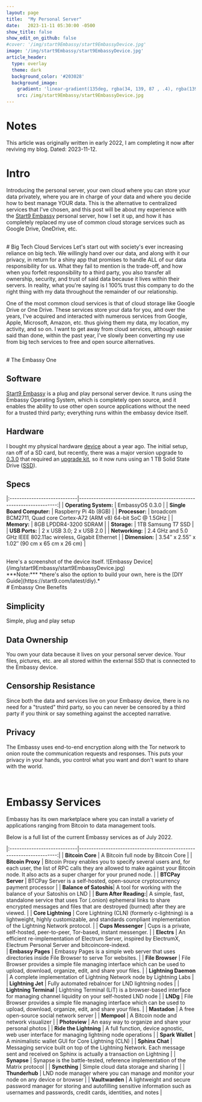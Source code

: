 ```yaml
---
layout: page
title:  "My Personal Server"
date:   2023-11-11 05:30:00 -0500
show_title: false
show_edit_on_github: false
#cover: '/img/start9Embassy/start9EmbassyDevice.jpg'
image: '/img/start9Embassy/start9EmbassyDevice.jpg'
article_header:
  type: overlay
  theme: dark
  background_color: '#203028'
  background_image:
    gradient: 'linear-gradient(135deg, rgba(34, 139, 87 , .4), rgba(139, 34, 139, .4))'
    src: /img/start9Embassy/start9EmbassyDevice.jpg
---
```

# Notes
This article was originally written in early 2022, I am completing it now after reviving my blog. Dated: 2023-11-12.

# Intro
Introducing the personal server, your own cloud where you can store your data privately, where you are in charge of your data and where you decide how to best manage YOUR data. This is the alternative to centralized services that I've chosen, and this post will be about my experience with the [Start9 Embassy](https://store.start9.com/products/embassy) personal server, how I set it up, and how it has completely replaced my use of common cloud storage services such as Google Drive, OneDrive, etc.

<br/>
# Big Tech Cloud Services
Let's start out with society's ever increasing reliance on big tech. We willingly hand over our data, and along with it our privacy, in return for a shiny app that promises to handle ALL of our data responsibility for us. What they fail to mention is the trade-off, and how when you forfeit responsibility to a third party, you also transfer all ownership, security, and trust of said data because it lives within their servers. In reality, what you're saying is I 100% trust this company to do the right thing with my data throughout the remainder of our relationship.

One of the most common cloud services is that of cloud storage like Google Drive or One Drive. These services store your data for you, and over the years, I've acquired and interacted with numerous services from Google, Apple, Microsoft, Amazon, etc. thus giving them my data, my location, my activity, and so on. I want to get away from cloud services, although easier said than done, within the past year, I've slowly been converting my use from big tech services to free and open source alternatives.

<br/>
# The Embassy One

## Software
[Start9 Embassy](https://store.start9.com/products/embassy) is a plug and play personal server device. It runs using the Embassy Operating System, which is completely open source, and it enables the ability to use other open source applications without the need for a trusted third party; everything runs within the embassy device itself.

## Hardware
I bought my physical hardware [device](https://store.start9.com/products/embassy) about a year ago. The initial setup, ran off of a SD card, but recently, there was a major version upgrade to [0.3.0](https://start9labs.medium.com/embassyos-0-3-0-f3d2d2ea016f) that required an [upgrade kit](https://store.start9.com/products/upgrade-kit), so it now runs using an 1 TB Solid State Drive ([SSD](https://en.wikipedia.org/wiki/Solid-state_drive)).

## Specs

|:----------------------------|---------------------------------------------------------------------:|
| **Operating System:**       | EmbassyOS 0.3.0                                                      |
| **Single Board Computer:**  | Raspberry Pi 4b (8GB)                                                |
| **Processor:**              | broadcom BCM2711, Quad core Cortex-A72 (ARM v8) 64-bit SoC @ 1.5GHz  |
| **Memory:**                 | 8GB LPDDR4-3200 SDRAM                                                |
| **Storage:**                | 1TB Samsung T7 SSD                                                   |
| **USB Ports:**              | 2 x USB 3.0; 2 x USB 2.0                                             |
| **Networking:**             | 2.4 GHz and 5.0 GHz IEEE 802.11ac wireless, Gigabit Ethernet         |
| **Dimension:**              | 3.54″ x 2.55″ x 1.02″ (90 cm x 65 cm x 26 cm)                        |

<br/>
Here's a screenshot of the device itself.
![Embassy Device](/img/start9Embassy/start9EmbassyDevice.jpg)

<br/>
***Note:*** *there's also the option to build your own, here is the [DIY Guide](https://start9.com/latest/diy).*

<br/>
# Embassy One Benefits

## Simplicity
Simple, plug and play setup

## Data Ownership
You own your data because it lives on your personal server device. Your files, pictures, etc. are all stored within the external SSD that is connected to the Embassy device.

## Censorship Resistance
Since both the data and services live on your Embassy device, there is no need for a "trusted" third party, so you can never be censored by a third party if you think or say something against the accepted narrative.

## Privacy
The Embassy uses end-to-end encryption along with the Tor network to onion route the communication requests and responses. This puts your privacy in your hands, you control what you want and don't want to share with the world.

<br/>

# Embassy Services
Embassy has its own marketplace where you can install a variety of applications ranging from Bitcoin to data management tools. 

Below is a full list of the current Embassy services as of July 2022.

|:----------------------------|---------------------------------------------------------------------:|
| **Bitcoin Core**       | A Bitcoin full node by Bitcoin Core                                           |
| **Bitcoin Proxy**      | Bitcoin Proxy enables you to specify several users and, for each user, the list of RPC calls they are allowed to make against your Bitcoin node. It also acts as a super charger for your pruned node.                                 |
| **BTCPay Server**      | BTCPay Server is a self-hosted, open-source cryptocurrency payment processor  |
| **Balance of Satoshis**| A tool for working with the balance of your Satoshis on LND                   |
| **Burn After Reading:**| A simple, fast, standalone service that uses Tor (.onion) ephemeral links to share encrypted messages and files that are destroyed (burned) after they are viewed.                                                                |
| **Core Lightning**     | Core Lightning (CLN) (formerly c-lightning) is a lightweight, highly customizable, and standards compliant implementation of the Lightning Network protocol.                                                                          |
| **Cups Messenger**     | Cups is a private, self-hosted, peer-to-peer, Tor-based, instant messenger.   |
| **Electrs**            | An efficient re-implementation of Electrum Server, inspired by ElectrumX, Electrum Personal Server and bitcoincore-indexd.     
| **Embassy Pages**      | Embassy Pages is a simple web server that uses directories inside File Browser to serve Tor websites.                                                                                                |
| **File Browser**       | File Browser provides a simple file managing interface which can be used to upload, download, organize, edit, and share your files.                                                                                                   |
| **Lightning Daemon**   | A complete implementation of Lightning Network node by Lightning Labs         |
| **Lightning Jet**      | Fully automated rebalncer for LND lightning nodes                             |
| **Lightning Terminal** | Lightning Terminal (LiT) is a browser-based interface for managing channel liquidity on your self-hosted LND node                                                                                                     |
| **LNDg**               | File Browser provides a simple file managing interface which can be used to upload, download, organize, edit, and share your files.                                                                                                   |
| **Mastadon**           | A free open-source social network server                                      |
| **Mempool**            | A Bitcoin node and network visualizer                                         |
| **Photoview**          | An easy way to organize and share your personal photos                        |
| **Ride the Lightning** | A full function, device agnostic, web user interface for managing lightning node operations |
| **Spark Wallet**       | A minimalistic wallet GUI for Core Lightning (CLN)                            |
| **Sphinx Chat**        | Messaging service built on top of the Lightning Network. Each message sent and received on Sphinx is actually a transaction on Lightning                                                                                             |
| **Synapse**            | Synapse is the battle-tested, reference implementation of the Matrix protocol |
| **Syncthing**          | Simple cloud data storage and sharing                                         |
| **Thunderhub**         | LND node manager where you can manage and monitor your node on any device or browser                                                                                                  |
| **Vaultwarden**        | A lightweight and secure password manager for storing and autofilling sensitive information such as usernames and passwords, credit cards, identities, and notes                                                                      |
